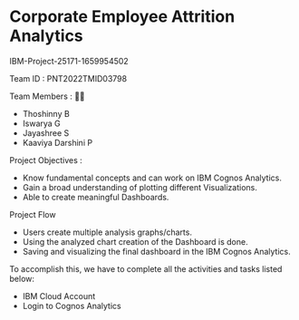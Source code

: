 # Corporate Employee Attrition Analytics
IBM-Project-25171-1659954502

Team ID : PNT2022TMID03798

Team Members : 👨‍💻
- Thoshinny B
- Iswarya G
- Jayashree S
- Kaaviya Darshini P
 
Project Objectives :
- Know fundamental concepts and can work on IBM Cognos Analytics.
- Gain a broad understanding of plotting different Visualizations.
- Able to create meaningful Dashboards.

Project Flow

- Users create multiple analysis graphs/charts.
- Using the analyzed chart creation of the Dashboard is done.
- Saving and visualizing the final dashboard in the IBM Cognos Analytics.
 
To accomplish this, we have to complete all the activities and tasks listed below:

- IBM Cloud Account
- Login to Cognos Analytics
